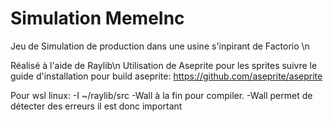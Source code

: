# Simulation MemeInc
Jeu de Simulation  de production dans une usine s'inpirant de Factorio \n

Réalisé à l'aide de Raylib\n
Utilisation de Aseprite pour les sprites suivre le guide d'installation pour build aseprite: https://github.com/aseprite/aseprite

Pour wsl linux: -I ~/raylib/src -Wall à la fin pour compiler. -Wall permet de détecter des erreurs il est donc important
